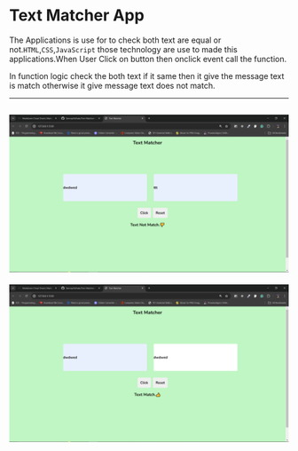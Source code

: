 # Text Matcher App 

The Applications is use for to check both text are equal  or not.```HTML```,```CSS```,```JavaScript``` those technology are use to made this applications.When User Click on button then onclick event call the function.

In function logic check the both text if it same then it give the message text is match otherwise it give message text does not match.

---
![output1](./Image/img1.png)
---
![output2](./Image/img2.png)